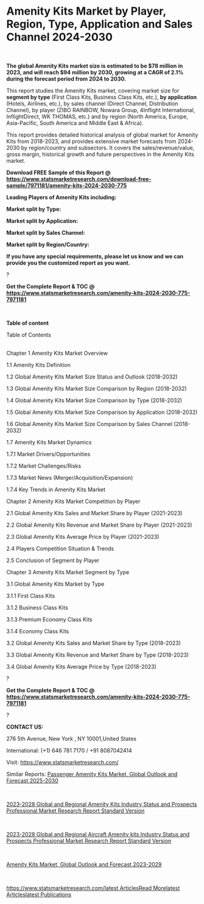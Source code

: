 <h1>Amenity Kits Market by Player, Region, Type, Application and Sales Channel 2024-2030</h1><br/><p><strong>The global Amenity Kits market size is estimated to be $78 million in 2023, and will reach $94 million by 2030, growing at a <strong>CAGR</strong> of 2.1% during the forecast period from 2024 to 2030.</strong></p>
 
 
 
 <p>This report studies the Amenity Kits market, covering market size for <strong>segment by type</strong> (First Class Kits, Business Class Kits, etc.), <strong>by application</strong> (Hotels, Airlines, etc.), by sales channel (Direct Channel, Distribution Channel), by player (ZIBO RAINBOW, Nowara Group, 4Inflight International, InflightDirect, WK THOMAS, etc.) and by region (North America, Europe, Asia-Pacific, South America and Middle East & Africa).</p>
 
 
 
 <p>This report provides detailed historical analysis of global market for Amenity Kits from 2018-2023, and provides extensive market forecasts from 2024-2030 by region/country and subsectors. It covers the sales/revenue/value, gross margin, historical growth and future perspectives in the Amenity Kits market.</p>
 
 
 
 <p><strong>Download FREE Sample of this Report @ <a href="https://www.statsmarketresearch.com/download-free-sample/7971181/amenity-kits-2024-2030-775">https://www.statsmarketresearch.com/download-free-sample/7971181/amenity-kits-2024-2030-775</a></strong></p>
 
 
 
 <p><strong>Leading Players of Amenity Kits including:</strong></p>
 
 
 
 <p><strong>Market split by Type:</strong></p>
 
 
 
 <p><strong>Market split <strong>by Application</strong>:</strong></p>
 
 
 
 <p><strong>Market split by Sales Channel:</strong></p>
 
 
 
 <p><strong>Market split by Region/Country:</strong></p>
 
 
 
 <p><strong>If you have any special requirements, please let us know and we can provide you the customized report as you want.</strong></p>
 
 
 
 <p>? </p>
 
 
 
 <div><b>Get the Complete Report & TOC @ <a href="https://www.statsmarketresearch.com/amenity-kits-2024-2030-775-7971181">https://www.statsmarketresearch.com/amenity-kits-2024-2030-775-7971181</a></b></div>
 
 
 
 <p><br />
 
 <b>Table of content</b></p>
 
 
 
 <p>Table of Contents<br />
 
 <br />
 
 Chapter 1 Amenity Kits Market Overview<br />
 
 1.1 Amenity Kits Definition<br />
 
 1.2 Global Amenity Kits Market Size Status and Outlook (2018-2032)<br />
 
 1.3 Global Amenity Kits Market Size Comparison by Region (2018-2032)<br />
 
 1.4 Global Amenity Kits Market Size Comparison by Type (2018-2032)<br />
 
 1.5 Global Amenity Kits Market Size Comparison by Application (2018-2032)<br />
 
 1.6 Global Amenity Kits Market Size Comparison by Sales Channel (2018-2032)<br />
 
 1.7 Amenity Kits Market Dynamics<br />
 
 1.7.1 Market Drivers/Opportunities<br />
 
 1.7.2 Market Challenges/Risks<br />
 
 1.7.3 Market News (Merger/Acquisition/Expansion)<br />
 
 1.7.4 Key Trends in Amenity Kits Market<br />
 
 Chapter 2 Amenity Kits Market Competition by Player<br />
 
 2.1 Global Amenity Kits Sales and Market Share by Player (2021-2023)<br />
 
 2.2 Global Amenity Kits Revenue and Market Share by Player (2021-2023)<br />
 
 2.3 Global Amenity Kits Average Price by Player (2021-2023)<br />
 
 2.4 Players Competition Situation & Trends<br />
 
 2.5 Conclusion of Segment by Player<br />
 
 Chapter 3 Amenity Kits Market Segment by Type<br />
 
 3.1 Global Amenity Kits Market by Type<br />
 
 3.1.1 First Class Kits<br />
 
 3.1.2 Business Class Kits<br />
 
 3.1.3 Premium Economy Class Kits<br />
 
 3.1.4 Economy Class Kits<br />
 
 3.2 Global Amenity Kits Sales and Market Share by Type (2018-2023)<br />
 
 3.3 Global Amenity Kits Revenue and Market Share by Type (2018-2023)<br />
 
 3.4 Global Amenity Kits Average Price by Type (2018-2023)<br />
 
 ? </p>
 
 
 
 <div><b>Get the Complete Report & TOC @ <a href="https://www.statsmarketresearch.com/amenity-kits-2024-2030-775-7971181">https://www.statsmarketresearch.com/amenity-kits-2024-2030-775-7971181</a></b></div>
 
 
 
 <p>? </p>
 
 
 
 <p><b>CONTACT US:</b><br />
 
 276 5th Avenue, New York , NY 10001,United States<br />
 
 International: (+1) 646 781 7170 / +91 8087042414<br />
 
 Visit: <a href="https://www.statsmarketresearch.com/">https://www.statsmarketresearch.com/</a><br />
 
 Similar Reports: <a href="https://www.statsmarketresearch.com/amenity-kits-2024-2030-775-7971181">Passenger Amenity Kits Market, Global Outlook and Forecast 2025-2030 </a><br />
 
 <br />
 
 <a href="https://www.statsmarketresearch.com/amenity-kits-2024-2030-775-7971181">2023-2028 Global and Regional Amenity Kits Industry Status and Prospects Professional Market Research Report Standard Version</a><br />
 
 <br />
 
 <a href="https://www.statsmarketresearch.com/amenity-kits-2024-2030-775-7971181">2023-2028 Global and Regional Aircraft Amenity kits Industry Status and Prospects Professional Market Research Report Standard Version</a><br />
 
 <br />
 
 <a href="https://www.statsmarketresearch.com/amenity-kits-2024-2030-775-7971181">Amenity Kits Market, Global Outlook and Forecast 2023-2029</a><br />
 
 <br />
 
 <a href="https://gyeongbokgung.com">https://www.statsmarketresearch.com/</a><a href="https://hallyeomaritime.com">latest Articles</a><a href="https://jingwansa.com">Read More</a><a href="https://nguoiviet.jp/">latest Articles</a><a href="https://www.intelmarketresearch.com/">latest Publications</a></p>